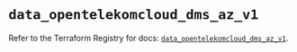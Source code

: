 # `data_opentelekomcloud_dms_az_v1`

Refer to the Terraform Registry for docs: [`data_opentelekomcloud_dms_az_v1`](https://registry.terraform.io/providers/opentelekomcloud/opentelekomcloud/1.36.46/docs/data-sources/dms_az_v1).

